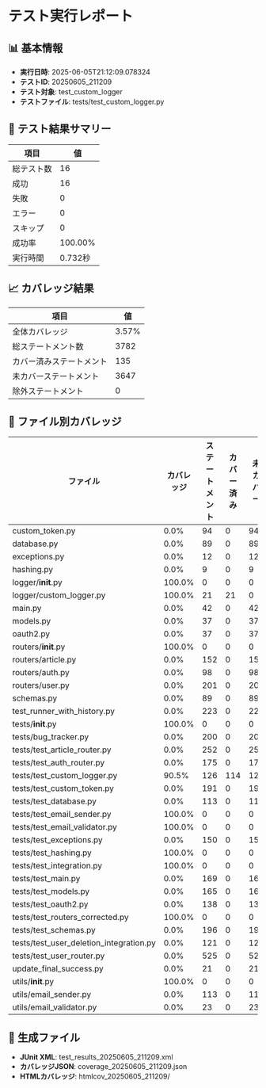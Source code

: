 # テスト実行レポート

## 📊 基本情報
- **実行日時**: 2025-06-05T21:12:09.078324
- **テストID**: 20250605_211209
- **テスト対象**: test_custom_logger
- **テストファイル**: tests/test_custom_logger.py

## 🧪 テスト結果サマリー

| 項目 | 値 |
|------|-----|
| 総テスト数 | 16 |
| 成功 | 16 |
| 失敗 | 0 |
| エラー | 0 |
| スキップ | 0 |
| 成功率 | 100.00% |
| 実行時間 | 0.732秒 |

## 📈 カバレッジ結果

| 項目 | 値 |
|------|-----|
| 全体カバレッジ | 3.57% |
| 総ステートメント数 | 3782 |
| カバー済みステートメント | 135 |
| 未カバーステートメント | 3647 |
| 除外ステートメント | 0 |


## 📁 ファイル別カバレッジ

| ファイル | カバレッジ | ステートメント | カバー済み | 未カバー |
|----------|------------|----------------|-----------|----------|
| custom_token.py | 0.0% | 94 | 0 | 94 |
| database.py | 0.0% | 89 | 0 | 89 |
| exceptions.py | 0.0% | 12 | 0 | 12 |
| hashing.py | 0.0% | 9 | 0 | 9 |
| logger/__init__.py | 100.0% | 0 | 0 | 0 |
| logger/custom_logger.py | 100.0% | 21 | 21 | 0 |
| main.py | 0.0% | 42 | 0 | 42 |
| models.py | 0.0% | 37 | 0 | 37 |
| oauth2.py | 0.0% | 37 | 0 | 37 |
| routers/__init__.py | 100.0% | 0 | 0 | 0 |
| routers/article.py | 0.0% | 152 | 0 | 152 |
| routers/auth.py | 0.0% | 98 | 0 | 98 |
| routers/user.py | 0.0% | 201 | 0 | 201 |
| schemas.py | 0.0% | 89 | 0 | 89 |
| test_runner_with_history.py | 0.0% | 223 | 0 | 223 |
| tests/__init__.py | 100.0% | 0 | 0 | 0 |
| tests/bug_tracker.py | 0.0% | 200 | 0 | 200 |
| tests/test_article_router.py | 0.0% | 252 | 0 | 252 |
| tests/test_auth_router.py | 0.0% | 175 | 0 | 175 |
| tests/test_custom_logger.py | 90.5% | 126 | 114 | 12 |
| tests/test_custom_token.py | 0.0% | 191 | 0 | 191 |
| tests/test_database.py | 0.0% | 113 | 0 | 113 |
| tests/test_email_sender.py | 100.0% | 0 | 0 | 0 |
| tests/test_email_validator.py | 100.0% | 0 | 0 | 0 |
| tests/test_exceptions.py | 0.0% | 150 | 0 | 150 |
| tests/test_hashing.py | 100.0% | 0 | 0 | 0 |
| tests/test_integration.py | 100.0% | 0 | 0 | 0 |
| tests/test_main.py | 0.0% | 169 | 0 | 169 |
| tests/test_models.py | 0.0% | 165 | 0 | 165 |
| tests/test_oauth2.py | 0.0% | 138 | 0 | 138 |
| tests/test_routers_corrected.py | 100.0% | 0 | 0 | 0 |
| tests/test_schemas.py | 0.0% | 196 | 0 | 196 |
| tests/test_user_deletion_integration.py | 0.0% | 121 | 0 | 121 |
| tests/test_user_router.py | 0.0% | 525 | 0 | 525 |
| update_final_success.py | 0.0% | 21 | 0 | 21 |
| utils/__init__.py | 100.0% | 0 | 0 | 0 |
| utils/email_sender.py | 0.0% | 113 | 0 | 113 |
| utils/email_validator.py | 0.0% | 23 | 0 | 23 |

## 📎 生成ファイル
- **JUnit XML**: test_results_20250605_211209.xml
- **カバレッジJSON**: coverage_20250605_211209.json
- **HTMLカバレッジ**: htmlcov_20250605_211209/
